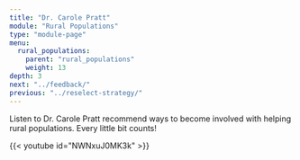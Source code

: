 ```yaml
---
title: "Dr. Carole Pratt"
module: "Rural Populations"
type: "module-page"
menu:
  rural_populations:
    parent: "rural_populations"
    weight: 13
depth: 3
next: "../feedback/"
previous: "../reselect-strategy/"
---
```

<div class="pageblock"><p>Listen to Dr. Carole Pratt recommend ways to become involved with helping rural populations. Every little bit counts!</p>

{{< youtube id="NWNxuJ0MK3k" >}}</div>